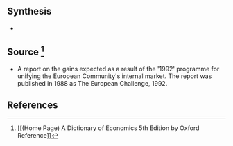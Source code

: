 ## Synthesis
- 
## Source [^1]
- A report on the gains expected as a result of the '1992' programme for unifying the European Community's internal market. The report was published in 1988 as The European Challenge, 1992.
## References

[^1]: [[(Home Page) A Dictionary of Economics 5th Edition by Oxford Reference]]
